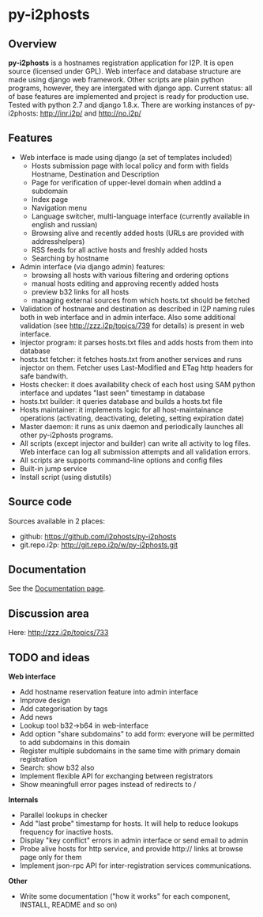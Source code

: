 py-i2phosts
=====
Overview
-----
**py-i2phosts** is a hostnames registration application for I2P. It is open source (licensed under GPL). Web interface and database structure are made using django web framework. Other scripts are plain python programs, however, they are intergated with django app. Current status: all of base features are implemented and project is ready for production use. Tested with python 2.7 and django 1.8.x. There are working instances of py-i2phosts: http://inr.i2p/ and http://no.i2p/

Features
-----
* Web interface is made using django (a set of templates included)
	* Hosts submission page with local policy and form with fields Hostname, Destination and Description
	* Page for verification of upper-level domain when addind a subdomain
	* Index page
	* Navigation menu
	* Language switcher, multi-language interface (currently available in english and russian)
	* Browsing alive and recently added hosts (URLs are provided with addresshelpers)
	* RSS feeds for all active hosts and freshly added hosts
	* Searching by hostname
* Admin interface (via django admin) features:
	* browsing all hosts with various filtering and ordering options
	* manual hosts editing and approving recently added hosts
	* preview b32 links for all hosts
	* managing external sources from which hosts.txt should be fetched
* Validation of hostname and destination as described in I2P naming rules both in web interface and in admin interface. Also some additional validation (see http://zzz.i2p/topics/739 for details) is present in web interface.
* Injector program: it parses hosts.txt files and adds hosts from them into database
* hosts.txt fetcher: it fetches hosts.txt from another services and runs injector on them. Fetcher uses Last-Modified and ETag http headers for safe bandwith.
* Hosts checker: it does availability check of each host using SAM python interface and updates "last seen" timestamp in database
* hosts.txt builder: it queries database and builds a hosts.txt file
* Hosts maintainer: it implements logic for all host-maintainance operations (activating, deactivating, deleting, setting expiration date)
* Master daemon: it runs as unix daemon and periodically launches all other py-i2phosts programs.
* All scripts (except injector and builder) can write all activity to log files. Web interface can log all submission attempts and all validation errors.
* All scripts are supports command-line options and config files
* Built-in jump service
* Install script (using distutils)

Source code
-----
Sources available in 2 places:
* github: https://github.com/i2phosts/py-i2phosts
* git.repo.i2p: http://git.repo.i2p/w/py-i2phosts.git

Documentation
-----
See the [Documentation page](http://py-i2phosts.i2p/docs/).

Discussion area
----
Here: http://zzz.i2p/topics/733

TODO and ideas
-----
**Web interface**
* Add hostname reservation feature into admin interface
* Improve design
* Add categorisation by tags
* Add news
* Lookup tool b32->b64 in web-interface
* Add option "share subdomains" to add form: everyone will be permitted to add subdomains in this domain
* Register multiple subdomains in the same time with primary domain registration
* Search: show b32 also
* Implement flexible API for exchanging between registrators
* Show meaningfull error pages instead of redirects to /

**Internals**
* Parallel lookups in checker
* Add "last probe" timestamp for hosts. It will help to reduce lookups frequency for inactive hosts.
* Display "key conflict" errors in admin interface or send email to admin
* Probe alive hosts for http service, and provide http:// links at browse page only for them
* Implement json-rpc API for inter-registration services communications.

**Other**
* Write some documentation ("how it works" for each component, INSTALL, README and so on)
